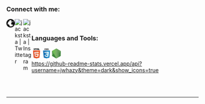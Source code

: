 ### Connect with me:

[<img align="left" alt="jacksta.xyz" width="22px" src="https://raw.githubusercontent.com/iconic/open-iconic/master/svg/globe.svg" />][website]
[<img align="left" alt="jacksta | Twitter" width="22px" src="https://cdn.jsdelivr.net/npm/simple-icons@v3/icons/twitter.svg" />][twitter]
[<img align="left" alt="jacksta | Instagram" width="22px" src="https://cdn.jsdelivr.net/npm/simple-icons@v3/icons/instagram.svg" />][instagram]

<br />

### Languages and Tools:

<img align="left" alt="HTML5" width="26px" src="https://raw.githubusercontent.com/github/explore/80688e429a7d4ef2fca1e82350fe8e3517d3494d/topics/html/html.png"/>
<img align="left" alt="CSS3" width="26px" src="https://raw.githubusercontent.com/github/explore/80688e429a7d4ef2fca1e82350fe8e3517d3494d/topics/css/css.png"/>
<img align="left" alt="Node.js" width="26px" src="https://raw.githubusercontent.com/github/explore/80688e429a7d4ef2fca1e82350fe8e3517d3494d/topics/nodejs/nodejs.png"/>

<br />

https://github-readme-stats.vercel.app/api?username=jwhazy&theme=dark&show_icons=true

<br />
<br />

---

[website]: https://jacksta.xyz
[twitter]: https://twitter.com/jackstah
[instagram]: https://instagram.com/jackstah
